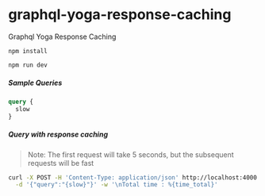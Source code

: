 # graphql-yoga-response-caching

Graphql Yoga Response Caching

```
npm install

npm run dev
```

##### Sample Queries

```graphql
query {
  slow
}
```

##### Query with response caching

> Note: The first request will take 5 seconds, but the subsequent requests will be fast

```bash
curl -X POST -H 'Content-Type: application/json' http://localhost:4000 \
  -d '{"query":"{slow}"}' -w '\nTotal time : %{time_total}'
```
